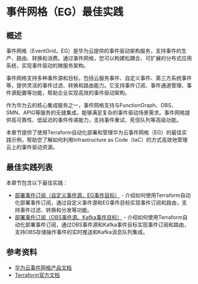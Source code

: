 # 事件网格（EG）最佳实践

## 概述

事件网格（EventGrid，EG）是华为云提供的事件驱动架构服务，支持事件的生产、路由、转换和消费。通过事件网格，您可以构建松耦合、可扩展的分布式应用系统，实现事件驱动的微服务架构。

事件网格支持多种事件源和目标，包括云服务事件、自定义事件、第三方系统事件等，提供灵活的事件过滤、转换和路由能力。它支持事件订阅、事件通道管理、事件源配置等功能，帮助企业实现高效的事件驱动架构。

作为华为云的核心集成服务之一，事件网格支持与FunctionGraph、OBS、SMN、APIG等服务的无缝集成，能够满足复杂的事件驱动场景需求。事件网格提供高可靠性、低延迟的事件传递能力，支持事件重试、死信队列等高级功能。

本章节提供了使用Terraform自动化部署和管理华为云事件网格（EG）的最佳实践示例，帮助您了解如何利用Infrastructure as Code（IaC）的方式高效地管理云上的事件驱动资源。

## 最佳实践列表

本章节包含以下最佳实践：

* [部署事件订阅（自定义事件源，EG事件目标）](event_subscription_custom_to_eg.md) - 介绍如何使用Terraform自动化部署事件订阅，通过自定义事件源和EG事件目标实现事件订阅和路由，支持事件过滤、转换和分发等功能。
* [部署事件订阅（OBS事件源、Kafka事件目标）](event_subscription_obs_to_kafka.md) - 介绍如何使用Terraform自动化部署事件订阅，通过OBS事件源和Kafka事件目标实现事件订阅和路由，支持OBS存储操作事件的实时推送和Kafka消息队列集成。

## 参考资料

- [华为云事件网格产品文档](https://support.huaweicloud.com/eg/index.html)
- [Terraform官方文档](https://www.terraform.io/docs/index.html)
